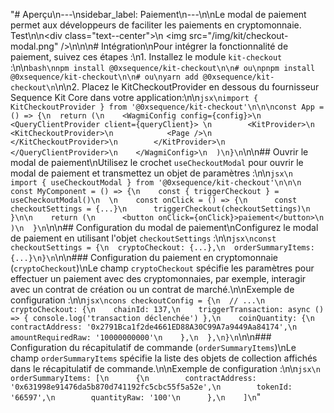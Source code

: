 "# Aperçu\n---\nsidebar_label: Paiement\n---\n\nLe modal de paiement permet aux développeurs de faciliter les paiements en cryptomonnaie. Test\n\n<div class=\"text--center\">\n  <img src=\"/img/kit/checkout-modal.png\" />\n</div>\n\n# Intégration\nPour intégrer la fonctionnalité de paiement, suivez ces étapes :\n1. Installez le module `kit-checkout` :\n\n```bash\nnpm install @0xsequence/kit-checkout\n\n# ou\npnpm install @0xsequence/kit-checkout\n\n# ou\nyarn add @0xsequence/kit-checkout\n```\n\n2. Placez le KitCheckoutProvider en dessous du fournisseur Sequence Kit Core dans votre application:\n\n```jsx\nimport { KitCheckoutProvider } from '@0xsequence/kit-checkout'\n\n\nconst App = () => {\n  return (\n    <WagmiConfig config={config}>\n      <QueryClientProvider client={queryClient}> \n        <KitProvider>\n          <KitCheckoutProvider>\n            <Page />\n          </KitCheckoutProvider>\n        </KitProvider>\n      </QueryClientProvider>\n    </WagmiConfig>\n  )\n}\n```\n\n## Ouvrir le modal de paiement\nUtilisez le crochet `useCheckoutModal` pour ouvrir le modal de paiement et transmettez un objet de paramètres :\n\n```jsx\n  import { useCheckoutModal } from '@0xsequence/kit-checkout'\n\n\n  const MyComponent = () => {\n    const { triggerCheckout } = useCheckoutModal()\n  \n    const onClick = () => {\n      const checkoutSettings = {...}\n      triggerCheckout(checkoutSettings)\n    }\n\n    return (\n      <button onClick={onClick}>paiement</button>\n    )\n  }\n```\n\n## Configuration du modal de paiement\nConfigurez le modal de paiement en utilisant l'objet `checkoutSettings` :\n\n```jsx\nconst checkoutSettings = {\n  cryptoCheckout: {...},\n  orderSummaryItems: {...}\n}\n```\n\n### Configuration du paiement en cryptomonnaie (`cryptoCheckout`)\nLe champ `cryptoCheckout` spécifie les paramètres pour effectuer un paiement avec des cryptomonnaies, par exemple, interagir avec un contrat de création ou un contrat de marché.\n\nExemple de configuration :\n\n```jsx\ncons checkoutConfig = {\n  // ...\n  cryptoCheckout: {\n    chainId: 137,\n    triggerTransaction: async () => { console.log('transaction déclenchée') },\n    coinQuantity: {\n      contractAddress: '0x2791Bca1f2de4661ED88A30C99A7a9449Aa84174',\n      amountRequiredRaw: '10000000000'\n    },\n  },\n}\n```\n\n### Configuration du récapitulatif de commande (`orderSummaryItems`)\nLe champ `orderSummaryItems` spécifie la liste des objets de collection affichés dans le récapitulatif de commande.\n\nExemple de configuration :\n\n```jsx\n    orderSummaryItems: [\n      {\n        contractAddress: '0x631998e91476da5b870d741192fc5cbc55f5a52e',\n        tokenId: '66597',\n        quantityRaw: '100'\n      },\n    ]\n```"